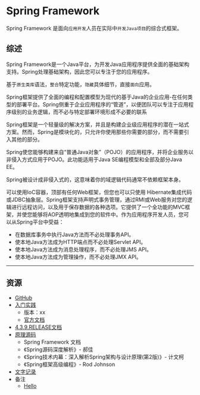 #   Spring Framework

Spring Framework 是面向`应用开发`人员在实际中`开发Java项目`的综合式框架。

##  综述

Spring Framework是一个Java平台，为开发Java应用程序提供全面的基础架构支持。Spring处理基础架构，因此您可以专注于您的应用程序。

基于`原生类库`语法，`整合`特定功能，`隐藏`具体细节，直接`面向`应用。

Spring框架提供了全面的编程和配置模型为现代的基于Java的企业应用-在任何类型的部署平台。Spring侧重于企业应用程序的“管道”，以便团队可以专注于应用程序级别的业务逻辑，而不必与特定部署环境形成不必要的联系

Spring框架是一个轻量级的解决方案，并且是构建企业级应用程序的潜在一站式方案。然而，Spring是模块化的，只允许你使用那些你需要的部分，而不需要引入其他的部分。

Spring使您能够构建来自“普通Java对象”（POJO）的应用程序，并将企业服务以非侵入方式应用于POJO。此功能适用于Java SE编程模型和全部及部分Java EE。

Spring被设计成非侵入式的，这意味着你的域逻辑代码通常不依赖框架本身。

可以使用IoC容器，顶部有任何Web框架，但您也可以只使用 Hibernate集成代码或JDBC抽象层。Spring框架支持声明式事务管理，通过RMI或Web服务对您的逻辑进行远程访问，以及用于保存数据的各种选项。它提供了一个全功能的MVC框架，并使您能够将AOP透明地集成到您的软件中。作为应用程序开发人员，您可以从Spring平台中受益：
-   在数据库事务中执行Java方法而不必处理事务API。
-   使本地Java方法成为HTTP端点而不必处理Servlet API。
-   使本地Java方法成为消息处理程序，而不必处理JMS API。
-   使本地Java方法成为管理操作，而不必处理JMX API。

----

##  资源
-   [GitHub](https://github.com/spring-projects/spring-framework)
-   [入门实践](action/README.md)
    -   版本：xx
    -   [官方文档](https://docs.spring.io/spring-framework/docs/current/spring-framework-reference/index.html)
-   [4.3.9.RELEASE文档](doc/README.md)
-   [原理源码](source/README.md)
    -   Spring Framework 文档
    -   《Spring源码深度解析》- 郝佳
    -   《Spring技术内幕：深入解析Spring架构与设计原理(第2版)》-  计文柯
    -   《Spring框架高级编程》- Rod Johnson
-   [文字记录](bbb/README.md)
-   备注
    -   [Hello](https://github.com/kaoshanji/example/tree/master/spring-hello/container)


